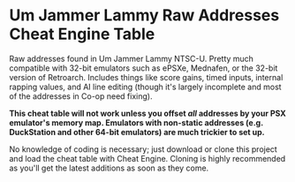 # Um Jammer Lammy Raw Addresses Cheat Engine Table
Raw addresses found in Um Jammer Lammy NTSC-U. Pretty much compatible with 32-bit emulators such as ePSXe, Mednafen, or the 32-bit version of Retroarch.
Includes things like score gains, timed inputs, internal rapping values, and AI line editing (though it's largely incomplete and most of the addresses in Co-op need fixing). <p>
**This cheat table will not work unless you offset _all_ addresses by your PSX emulator's memory map. Emulators with non-static addresses (e.g. DuckStation and other 64-bit emulators) are much trickier to set up.** <p>
No knowledge of coding is necessary; just download or clone this project and load the cheat table with Cheat Engine. Cloning is highly recommended as you'll get the latest additions as soon as they come.<p>
